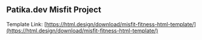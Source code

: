 ## Patika.dev Misfit Project

Template Link: [https://html.design/download/misfit-fitness-html-template/](https://html.design/download/misfit-fitness-html-template/)